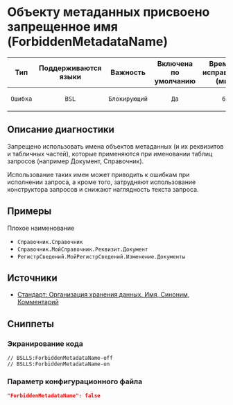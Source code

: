 # Объекту метаданных присвоено запрещенное имя (ForbiddenMetadataName)

|   Тип    |    Поддерживаются<br>языки    |   Важность    |    Включена<br>по умолчанию    |    Время на<br>исправление (мин)    |                    Теги                     |
|:--------:|:-----------------------------:|:-------------:|:------------------------------:|:-----------------------------------:|:-------------------------------------------:|
| `Ошибка` |             `BSL`             | `Блокирующий` |              `Да`              |                `60`                 |       `standard`<br>`sql`<br>`design`       |

<!-- Блоки выше заполняются автоматически, не трогать -->
## Описание диагностики
<!-- Описание диагностики заполняется вручную. Необходимо понятным языком описать смысл и схему работу -->

Запрещено использовать имена объектов метаданных (и их реквизитов и табличных частей), которые применяются при именовании таблиц запросов (например Документ, Справочник).

Использование таких имен может приводить к ошибкам при исполнении запроса, а кроме того, затрудняют использование конструктора запросов и снижают наглядность текста запроса.

## Примеры
<!-- В данном разделе приводятся примеры, на которые диагностика срабатывает, а также можно привести пример, как можно исправить ситуацию -->

Плохое наименование
- `Справочник.Справочник`
- `Справочник.МойСправочник.Реквизит.Документ`
- `РегистрСведений.МойРегистрСведений.Изменение.Документы`

## Источники
<!-- Необходимо указывать ссылки на все источники, из которых почерпнута информация для создания диагностики -->
<!-- Примеры источников

* Источник: [Стандарт: Тексты модулей](https://its.1c.ru/db/v8std#content:456:hdoc)
* Полезная информация: [Отказ от использования модальных окон](https://its.1c.ru/db/metod8dev#content:5272:hdoc)
* Источник: [Cognitive complexity, ver. 1.4](https://www.sonarsource.com/docs/CognitiveComplexity.pdf) -->
* [Стандарт: Организация хранения данных. Имя, Синоним, Комментарий](https://its.1c.ru/db/v8std#content:474:hdoc:2.5)

## Сниппеты

<!-- Блоки ниже заполняются автоматически, не трогать -->
### Экранирование кода

```bsl
// BSLLS:ForbiddenMetadataName-off
// BSLLS:ForbiddenMetadataName-on
```

### Параметр конфигурационного файла

```json
"ForbiddenMetadataName": false
```
